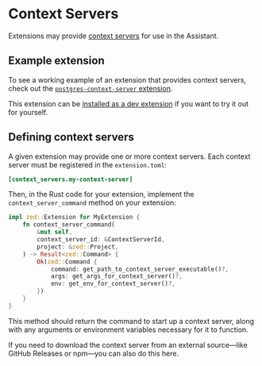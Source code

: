# Context Servers

Extensions may provide [context servers](../ai/mcp.md) for use in the Assistant.

## Example extension

To see a working example of an extension that provides context servers, check out the [`postgres-context-server` extension](https://github.com/zed-extensions/postgres-context-server).

This extension can be [installed as a dev extension](./developing-extensions.md#developing-an-extension-locally) if you want to try it out for yourself.

## Defining context servers

A given extension may provide one or more context servers. Each context server must be registered in the `extension.toml`:

```toml
[context_servers.my-context-server]
```

Then, in the Rust code for your extension, implement the `context_server_command` method on your extension:

```rust
impl zed::Extension for MyExtension {
    fn context_server_command(
        &mut self,
        context_server_id: &ContextServerId,
        project: &zed::Project,
    ) -> Result<zed::Command> {
        Ok(zed::Command {
            command: get_path_to_context_server_executable()?,
            args: get_args_for_context_server()?,
            env: get_env_for_context_server()?,
        })
    }
}
```

This method should return the command to start up a context server, along with any arguments or environment variables necessary for it to function.

If you need to download the context server from an external source—like GitHub Releases or npm—you can also do this here.
